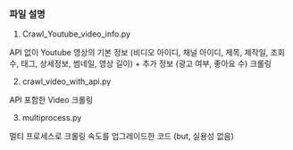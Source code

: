 ### 파일 설명

1. Crawl_Youtube_video_info.py 

API 없이 Youtube 영상의 기본 정보 (비디오 아이디, 채널 아이디, 제목, 제작일, 조회수, 태그, 상세정보, 썸네일, 영상 길이) + 추가 정보 (광고 여부, 좋아요 수) 크롤링

2. crawl_video_with_api.py

API 포함한 Video 크롤링

3. multiprocess.py

멀티 프로세스로 크롤링 속도를 업그레이드한 코드 (but, 실용성 없음)

